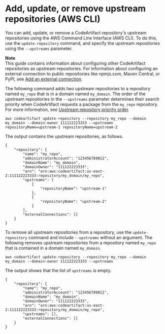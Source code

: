 # Add, update, or remove upstream repositories \(AWS CLI\)<a name="repo-upstream-add-cli"></a>

 You can add, update, or remove a CodeArtifact repository's upstream repositories using the AWS Command Line Interface \(AWS CLI\)\. To do this, use the `update-repository` command, and specify the upstream repositories using the `--upstreams` parameter\. 

**Note**  
This guide contains information about configuring other CodeArtifact repositories as upstream repositories\. For information about configuring an external connection to public repositories like npmjs\.com, Maven Central, or PyPI, see [Add an external connection](https://docs.aws.amazon.com/codeartifact/latest/ug/external-connection.html)\.

 The following command adds two upstream repositories to a repository named `my_repo` that is in a domain named `my_domain`\. The order of the upstream repositories in the `--upstreams` parameter determines their search priority when CodeArtifact requests a package from the `my_repo` repository\. For more information, see [Upstream repository priority order](repo-upstream-search-order.md)\. 

```
aws codeartifact update-repository --repository my_repo --domain my_domain --domain-owner 111122223333 --upstreams repositoryName=upstream-1 repositoryName=upstream-2
```

 The output contains the upstream repositories, as follows\.

```
{
    "repository": {
        "name": "my_repo",
        "administratorAccount": "123456789012",
        "domainName": "my_domain",
        "domainOwner": "111122223333",
        "arn": "arn:aws:codeartifact:us-east-2:111122223333:repository/my_domain/my_repo",
        "upstreams": [
            {
                "repositoryName": "upstream-1"
            },
            {
                "repositoryName": "upstream-2"
            }
        ],
        "externalConnections": []
    }
}
```

 To remove all upstream repositories from a repository, use the `update-repository` command and include `--upstreams` without an argument\. The following removes upstream repositories from a repository named `my_repo` that is contained in a domain named `my_domain`\.

```
aws codeartifact update-repository --repository my_repo --domain my_domain --domain-owner 111122223333 --upstreams
```

 The output shows that the list of `upstreams` is empty\.

```
{
    "repository": {
        "name": "my_repo",
        "administratorAccount": "123456789012",
        "domainName": "my_domain",
        "domainOwner": "111122223333",
        "arn": "arn:aws:codeartifact:us-east-2:111122223333:repository/my_domain/my_repo",
        "upstreams": [],
        "externalConnections": []
    }
}
```